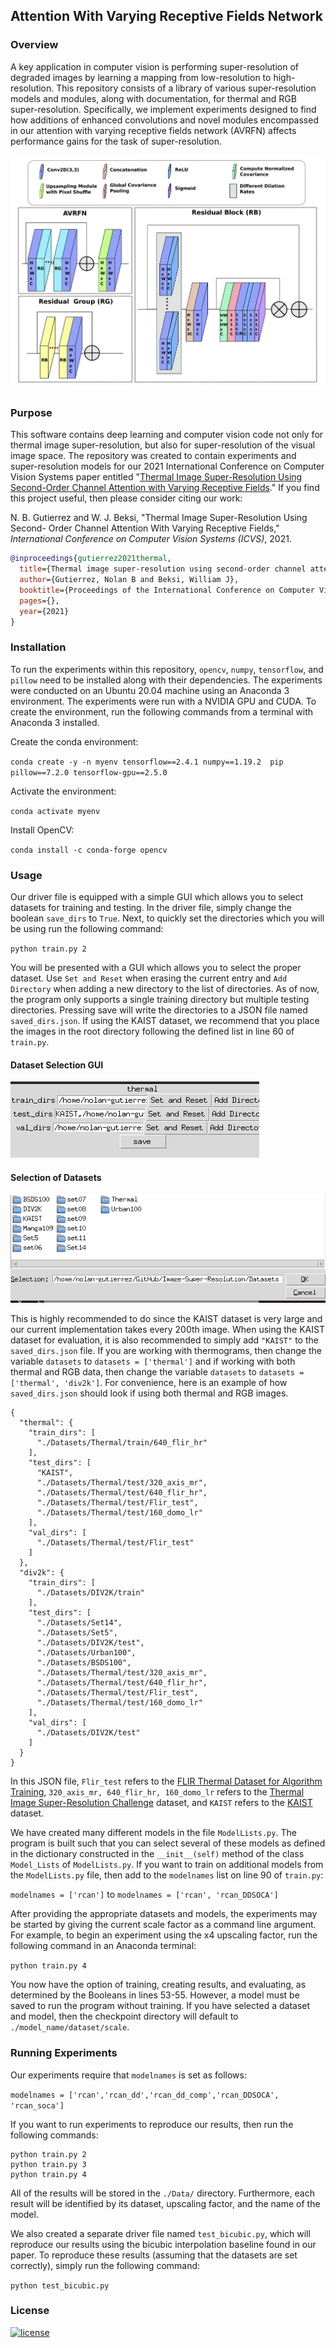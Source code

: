 ## Attention With Varying Receptive Fields Network
### Overview

A key application in computer vision is performing super-resolution of degraded
images by learning a mapping from low-resolution to high-resolution. This
repository consists of a library of various super-resolution models and modules,
along with documentation, for thermal and RGB super-resolution.  Specifically,
we implement experiments designed to find how additions of enhanced convolutions
and novel modules encompassed in our attention with varying receptive fields
network (AVRFN) affects performance gains for the task of super-resolution.

![model_overview](./Figures/model_overview.png)

### Purpose

This software contains deep learning and computer vision code not only for
thermal image super-resolution, but also for super-resolution of the visual
image space. The repository was created to contain experiments and
super-resolution models for our 2021 International Conference on Computer Vision
Systems paper entitled "[Thermal Image Super-Resolution Using Second-Order
Channel Attention with Varying Receptive
Fields](https://arxiv.org/pdf/2108.00094.pdf)." If you find this project useful,
then please consider citing our work:
 
N. B. Gutierrez and W. J. Beksi, "Thermal Image Super-Resolution Using Second-
Order Channel Attention With Varying Receptive Fields," *International 
Conference on Computer Vision Systems (ICVS)*, 2021. 

```bibtex
@inproceedings{gutierrez2021thermal, 
  title={Thermal image super-resolution using second-order channel attention with varying receptive fields},
  author={Gutierrez, Nolan B and Beksi, William J},
  booktitle={Proceedings of the International Conference on Computer Vision Systems (ICVS)},
  pages={},
  year={2021}
}
``` 

### Installation

To run the experiments within this repository, `opencv`, `numpy`, `tensorflow`,
and `pillow` need to be installed along with their dependencies. The experiments
were conducted on an Ubuntu 20.04 machine using an Anaconda 3 environment. The
experiments were run with a NVIDIA GPU and CUDA. To create the environment, run
the following commands from a terminal with Anaconda 3 installed.
  
Create the conda environment:
 
`conda create -y -n myenv tensorflow==2.4.1 numpy==1.19.2  pip  pillow==7.2.0
tensorflow-gpu==2.5.0`
 
Activate the environment:
 
`conda activate myenv`
 
Install OpenCV:
 
`conda install -c conda-forge opencv`
 
### Usage
 
Our driver file is equipped with a simple GUI which allows you to select
datasets for training and testing. In the driver file, simply change the boolean
`save_dirs` to `True`. Next, to quickly set the directories which you will be
using run the following command:

`python train.py 2`

You will be presented with a GUI which allows you to select the proper dataset.
Use `Set and Reset` when erasing the current entry and `Add Directory` when
adding a new directory to the list of directories. As of now, the program only
supports a single training directory but multiple testing directories.  Pressing
save will write the directories to a JSON file named `saved_dirs.json`. If using
the KAIST dataset, we recommend that you place the images in the root directory
following the defined list in line 60 of `train.py`.

#### Dataset Selection GUI
 
![dataset_gui](./Figures/dataset_gui.png)
 
#### Selection of Datasets
 
![dataset_selection](./Figures/data_selection.png)

This is highly recommended to do since the KAIST dataset is very large and our
current implementation takes every 200th image. When using the KAIST dataset for
evaluation, it is also recommended to simply add `"KAIST"` to the
`saved_dirs.json` file. If you are working with thermograms, then change the
variable `datasets` to `datasets = ['thermal']` and if working with both thermal
and RGB data, then change the variable `datasets` to `datasets = ['thermal',
'div2k']`. For convenience, here is an example of how `saved_dirs.json` should
look if using both thermal and RGB images.
 
```
{
  "thermal": {
    "train_dirs": [
      "./Datasets/Thermal/train/640_flir_hr"
    ],
    "test_dirs": [
      "KAIST",
      "./Datasets/Thermal/test/320_axis_mr",
      "./Datasets/Thermal/test/640_flir_hr",
      "./Datasets/Thermal/test/Flir_test",
      "./Datasets/Thermal/test/160_domo_lr"
    ],
    "val_dirs": [
      "./Datasets/Thermal/test/Flir_test"
    ]
  },
  "div2k": {
    "train_dirs": [
      "./Datasets/DIV2K/train"
    ],
    "test_dirs": [
      "./Datasets/Set14",
      "./Datasets/Set5",
      "./Datasets/DIV2K/test",
      "./Datasets/Urban100",
      "./Datasets/BSDS100",
      "./Datasets/Thermal/test/320_axis_mr",
      "./Datasets/Thermal/test/640_flir_hr",
      "./Datasets/Thermal/test/Flir_test",
      "./Datasets/Thermal/test/160_domo_lr"
    ],
    "val_dirs": [
      "./Datasets/DIV2K/test"
    ]
  }
}
```

In this JSON file, `Flir_test` refers to the [FLIR Thermal Dataset for Algorithm
Training](https://www.flir.com/oem/adas/adas-dataset-form/), `320_axis_mr,
640_flir_hr, 160_domo_lr` refers to the [Thermal Image Super-Resolution
Challenge](https://pbvs-workshop.github.io/datasets.html) dataset, and `KAIST`
refers to the [KAIST](https://soonminhwang.github.io/rgbt-ped-detection/)
dataset. 

We have created many different models in the file `ModelLists.py`. The program
is built such that you can select several of these models as defined in the
dictionary constructed in the `__init__(self)` method of the class `
Model_Lists` of `ModelLists.py`. If you want to train on additional models from
the `ModelLists.py` file, then add to the `modelnames` list on line 90 of
`train.py`:
 
`modelnames = ['rcan']` to `modelnames = ['rcan', 'rcan_DDSOCA']`    
 
After providing the appropriate datasets and models, the experiments may be
started by giving the current scale factor as a command line argument. For
example, to begin an experiment using the x4 upscaling factor, run the following
command in an Anaconda terminal:
 
`python train.py 4`

You now have the option of training, creating results, and evaluating, as
determined by the Booleans in lines 53-55. However, a model must be saved to run
the program without training. If you have selected a dataset and model, then the
checkpoint directory will default to `./model_name/dataset/scale`.

### Running Experiments

Our experiments require that `modelnames` is set as follows: 

`modelnames = ['rcan','rcan_dd','rcan_dd_comp','rcan_DDSOCA', 'rcan_soca']`

If you want to run experiments to reproduce our results, then run the following
commands:

```
python train.py 2
python train.py 3
python train.py 4
```

All of the results will be stored in the `./Data/` directory. Furthermore, each
result will be identified by its dataset, upscaling factor, and the name of the
model.
 
We also created a separate driver file named `test_bicubic.py`, which will
reproduce our results using the bicubic interpolation baseline found in our
paper. To reproduce these results (assuming that the datasets are set
correctly), simply run the following command: 

`python test_bicubic.py`

### License

[![license](https://img.shields.io/github/license/mashape/apistatus.svg?maxAge=2592000)](https://github.com/robotic-vision-lab/Attention-With-Varying-Receptive-Fields-Network/blob/main/LICENSE)
